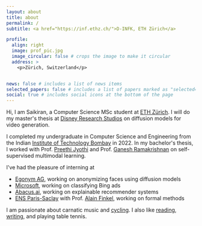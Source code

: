 ```yaml
---
layout: about
title: about
permalink: /
subtitle: <a href="https://inf.ethz.ch/">D-INFK, ETH Zürich</a>

profile:
  align: right
  image: prof_pic.jpg
  image_circular: false # crops the image to make it circular
  address: >
    <p>Zürich, Switzerland</p>


news: false # includes a list of news items
selected_papers: false # includes a list of papers marked as "selected={true}"
social: true # includes social icons at the bottom of the page
---
```


Hi, I am Saikiran, a Computer Science MSc student at [ETH Zürich](https://inf.ethz.ch/). I will do my master's thesis at [Disney Research Studios](https://studios.disneyresearch.com/) on diffusion models for video generation.

I completed my undergraduate in Computer Science and Engineering from the Indian [Institute of Technology Bombay](https://iitb.ac.in) in 2022. In my bachelor's thesis, I worked with Prof. [Preethi Jyothi](https://www.cse.iitb.ac.in/~pjyothi/) and Prof. [Ganesh Ramakrishnan](https://www.cse.iitb.ac.in/~ganesh/) on self-supervised multimodal learning. 

I've had the pleasure of interning at 
- [Egonym AG](https://egonym.com/), working on anonymizing faces using diffusion models
- [Microsoft](https://microsoft.com), working on classifying Bing ads
- [Abacus.ai](https://abacus.ai), working on explainable recommender systems
- [ENS Paris-Saclay]() with Prof. [Alain Finkel](http://www.lsv.fr/~finkel/), working on formal methods

I am passionate about carnatic music and [cycling](https://www.strava.com/athletes/116391594). I also like [reading](https://www.goodreads.com/skeleton-detective), [writing](https://asaikiran.medium.com/), and playing table tennis.   

